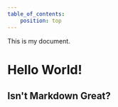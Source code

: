 ```yaml
---
table_of_contents:
    position: top
---
```


This is my document.

# Hello World!

## Isn't Markdown Great?
